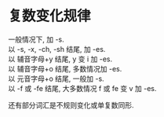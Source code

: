 # 复数变化规律

一般情况下, 加 -s.  
以 -s, -x, -ch, -sh 结尾, 加 -es.  
以 辅音字母+y 结尾, y 变 i 加 -es.  
以 辅音字母+o 结尾, 多数情况加 -es.  
以 元音字母+o 结尾, 一般加 -s.  
以 -f 或 -fe 结尾, 大多数情况 f 或 fe 变 v 加 -es.  

还有部分词汇是不规则变化或单复数同形.  
